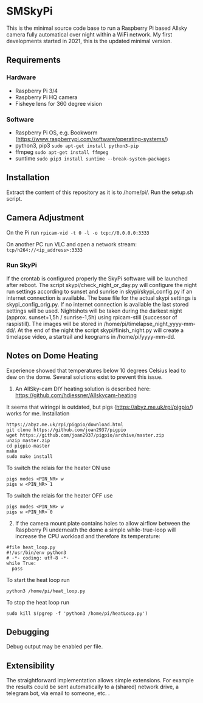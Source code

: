 # SMSkyPi
This is the minimal source code base to run a Raspberry Pi based Allsky camera fully automatical over night within a WiFi network. My first developments started in 2021, this is the updated minimal version.

## Requirements
### Hardware
- Raspberry Pi 3/4
- Raspberry Pi HQ camera
- Fisheye lens for 360 degree vision

### Software
- Raspberry Pi OS, e.g. Bookworm (https://www.raspberrypi.com/software/operating-systems/)
- python3, pip3
```sudo apt-get install python3-pip```
- ffmpeg
```sudo apt-get install ffmpeg```
- suntime
```sudo pip3 install suntime --break-system-packages```

## Installation
Extract the content of this repository as it is to /home/pi/.
Run the setup.sh script.

## Camera Adjustment
On the Pi run
```rpicam-vid -t 0 -l -o tcp://0.0.0.0:3333```

On another PC run VLC and open a network stream:
```tcp/h264://<ip_address>:3333```

### Run SkyPi
If the crontab is configured properly the SkyPi software will be launched after reboot. The script skypi/check_night_or_day.py will configure the night run settings according to sunset and sunrise in skypi/skypi_config.py if an internet connection is available. The base file for the actual skypi settings is skypi_config_orig.py. If no internet connection is available the last stored settings will be used.
Nightshots will be taken during the darkest night (approx. sunset+1,5h / sunrise-1,5h) using rpicam-still (successor of raspistill). The images will be stored in /home/pi/timelapse_night_yyyy-mm-dd/.
At the end of the night the script skypi/finish_night.py will create a timelapse video, a startrail and keograms in /home/pi/yyyy-mm-dd.

## Notes on Dome Heating
Experience showed that temperatures below 10 degrees Celsius lead to dew on the dome. Several solutions exist to prevent this issue.

1) An AllSky-cam DIY heating solution is described here:
https://github.com/hdiessner/Allskycam-heating

It seems that wiringpi is outdated, but pigs (https://abyz.me.uk/rpi/pigpio/) works for me.
Installation
```
https://abyz.me.uk/rpi/pigpio/download.html
git clone https://github.com/joan2937/pigpio
wget https://github.com/joan2937/pigpio/archive/master.zip
unzip master.zip
cd pigpio-master
make
sudo make install
```

To switch the relais for the heater ON use
```
pigs modes <PIN_NR> w
pigs w <PIN_NR> 1
```
To switch the relais for the heater OFF use
```
pigs modes <PIN_NR> w
pigs w <PIN_NR> 0
```


2) If the camera mount plate contains holes to allow airflow between the Raspberry Pi underneath the dome a simple while-true-loop will increase the CPU workload and therefore its temperature:
```
#file heat_loop.py
#!/usr/bin/env python3
# -*- coding: utf-8 -*-
while True:
  pass
```

To start the heat loop run
```
python3 /home/pi/heat_loop.py
```

To stop the heat loop run
```
sudo kill $(pgrep -f 'python3 /home/pi/heatLoop.py')
```
## Debugging
Debug output may be enabled per file.

## Extensibility
The straightforward implementation allows simple extensions. For example the results could be sent automatically to a (shared) network drive, a telegram bot, via email to someone, etc. .
